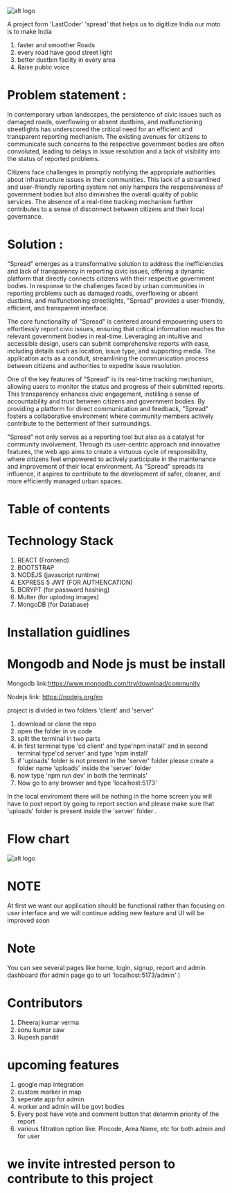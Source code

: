 ![alt logo](https://github.com/sonu36437/spread/blob/main/client/src/images/logo.png)

A project form 'LastCoder' 'spread' that helps us to digitlize India our moto is to make India

1. faster and smoother Roads
2. every road have good street light
3. better dustbin faclity in every area
4. Raise public voice

# Problem statement :


In contemporary urban landscapes, the persistence of civic issues such as damaged roads, overflowing or absent dustbins, and malfunctioning streetlights has underscored the critical need for an efficient and transparent reporting mechanism. The existing avenues for citizens to communicate such concerns to the respective government bodies are often convoluted, leading to delays in issue resolution and a lack of visibility into the status of reported problems.

Citizens face challenges in promptly notifying the appropriate authorities about infrastructure issues in their communities. This lack of a streamlined and user-friendly reporting system not only hampers the responsiveness of government bodies but also diminishes the overall quality of public services. The absence of a real-time tracking mechanism further contributes to a sense of disconnect between citizens and their local governance.


# Solution :

"Spread" emerges as a transformative solution to address the inefficiencies and lack of transparency in reporting civic issues, offering a dynamic platform that directly connects citizens with their respective government bodies. In response to the challenges faced by urban communities in reporting problems such as damaged roads, overflowing or absent dustbins, and malfunctioning streetlights, "Spread" provides a user-friendly, efficient, and transparent interface.

The core functionality of "Spread" is centered around empowering users to effortlessly report civic issues, ensuring that critical information reaches the relevant government bodies in real-time. Leveraging an intuitive and accessible design, users can submit comprehensive reports with ease, including details such as location, issue type, and supporting media. The application acts as a conduit, streamlining the communication process between citizens and authorities to expedite issue resolution.

One of the key features of "Spread" is its real-time tracking mechanism, allowing users to monitor the status and progress of their submitted reports. This transparency enhances civic engagement, instilling a sense of accountability and trust between citizens and government bodies. By providing a platform for direct communication and feedback, "Spread" fosters a collaborative environment where community members actively contribute to the betterment of their surroundings.

"Spread" not only serves as a reporting tool but also as a catalyst for community involvement. Through its user-centric approach and innovative features, the web app aims to create a virtuous cycle of responsibility, where citizens feel empowered to actively participate in the maintenance and improvement of their local environment. As "Spread" spreads its influence, it aspires to contribute to the development of safer, cleaner, and more efficiently managed urban spaces.

# Table of contents

# Technology Stack
1. REACT (Frontend)  
2. BOOTSTRAP
3. NODEJS (javascript runtime)
4. EXPRESS
5  JWT (FOR AUTHENCATION)
6. BCRYPT (for password hashing)
7. Multer (for uploding images)
8. MongoDB (for Database)

# Installation guidlines

# Mongodb and Node js must be install 
Mongodb link:https://www.mongodb.com/try/download/community

Nodejs link: https://nodejs.org/en


project is divided in two folders 'client' and 'server'

1. download or clone the repo
2. open the folder in vs code
3. split the terminal in two parts
4. In first terminal type 'cd client' and type'npm install' and in second terminal type'cd server' and type 'npm install'
5. if 'uploads' folder is not present in the 'server' folder please create a folder name 'uploads' inside the 'server' folder
6. now type 'npm run dev' in both the terminals'
7. Now go to any browser and type 'localhost:5173'

In the local enviroment there will be nothing in the home screen you will have to post report by going to report section and please make sure that 'uploads' folder is present inside the 'server' folder .

# Flow chart
![alt logo](https://i.ibb.co/k5tpcZL/Spread-Flow-Diagram-drawio.png)

# NOTE
At first we want our application should be functional rather than focusing on user interface and we will continue adding new feature and UI will be improved
soon


# Note
You can see several pages like home, login, signup, report and admin dashboard (for admin page go to url 'localhost:5173/admin' )


# Contributors
1. Dheeraj kumar verma
2. sonu kumar saw
3. Rupesh pandit





# upcoming features


1. google map integration
2. custom marker in map
3. seperate app for admin
4. worker and admin will be govt bodies
5. Every post have vote and comment button that determin priority of the report 
5. various filtration option like: Pincode, Area Name, etc for both admin and for user 


# we invite intrested person to contribute to this project


